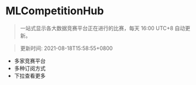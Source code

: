 # MLCompetitionHub

> 一站式显示各大数据竞赛平台正在进行的比赛，每天 16:00 UTC+8 自动更新。
  
> 更新时间: 2021-08-18T15:58:55+0800 

* 多家竞赛平台
* 多种订阅方式
* 下拉查看更多